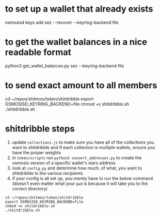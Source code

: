 # to set up a wallet that already exists
osmosisd keys add sez --recover --keyring-backend file

# to get the wallet balances in a nice readable format
python3 get_wallet_balances.py sez --keyring-backend file

# to send exact amount to all members
cd ~/repos/shitmos/token/shitdribble
export OSMOSISD_KEYRING_BACKEND=file
chmod +x shitdribble.sh
./shitdribble.sh



# shitdribble steps

1. update `collections.js` to make sure you have all of the collections you want to shitdribble and if each collection is multiple wallets, ensure you have the proper weights
2. in `token/scripts` run `python3 convert_addresses.py` to create the osmosis version of a specific wallet's stars address
3. look at `config.py` and determine how much, of what, you want to shitdribble to the various recipients
4. if your config is all set up, you merely have to run the below command (doesn't even matter what your `pwd` is because it will take you to the correct directory)

```
cd ~/repos/shitmos/token/shitdribble
export OSMOSISD_KEYRING_BACKEND=file
chmod +x shitdribble.sh
./shitdribble.sh
```
